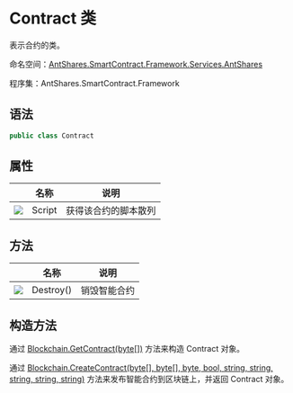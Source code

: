 # Contract 类

表示合约的类。

命名空间：[AntShares.SmartContract.Framework.Services.AntShares](../AntShares.md)

程序集：AntShares.SmartContract.Framework

## 语法

```c#
public class Contract
```

## 属性

|                                          | 名称     | 说明         |
| ---------------------------------------- | ------ | ---------- |
| ![](https://i-msdn.sec.s-msft.com/dynimg/IC74937.jpeg) | Script | 获得该合约的脚本散列 |

## 方法

|                                          | 名称        | 说明     |
| ---------------------------------------- | --------- | ------ |
| ![](https://i-msdn.sec.s-msft.com/dynimg/IC91302.jpeg) | Destroy() | 销毁智能合约 |

## 构造方法

通过 [Blockchain.GetContract(byte[])](Blockchain/GetContract.md) 方法来构造 Contract 对象。

通过 [Blockchain.CreateContract(byte[], byte[], byte, bool, string, string, string, string, string)](Blockchain/CreateContract.md) 方法来发布智能合约到区块链上，并返回 Contract 对象。